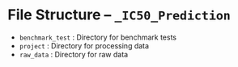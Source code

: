 # **File Structure – ```_IC50_Prediction```**
* ```benchmark_test``` : Directory for benchmark tests
* ```project``` : Directory for processing data
* ```raw_data``` : Directory for raw data
